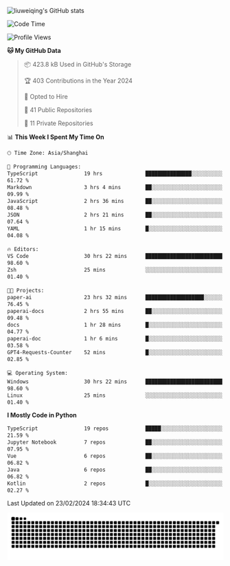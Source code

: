 ![liuweiqing's GitHub stats](https://github-readme-stats.vercel.app/api?username=14790897&show_icons=true&locale=cn&include_all_commits=true&count_private=true)

<!--START_SECTION:waka-->
![Code Time](http://img.shields.io/badge/Code%20Time-795%20hrs%2026%20mins-blue)

![Profile Views](http://img.shields.io/badge/Profile%20Views-2-blue)

**🐱 My GitHub Data** 

> 📦 423.8 kB Used in GitHub's Storage 
 > 
> 🏆 403 Contributions in the Year 2024
 > 
> 💼 Opted to Hire
 > 
> 📜 41 Public Repositories 
 > 
> 🔑 11 Private Repositories 
 > 
📊 **This Week I Spent My Time On** 

```text
🕑︎ Time Zone: Asia/Shanghai

💬 Programming Languages: 
TypeScript               19 hrs              ███████████████░░░░░░░░░░   61.72 % 
Markdown                 3 hrs 4 mins        ██░░░░░░░░░░░░░░░░░░░░░░░   09.99 % 
JavaScript               2 hrs 36 mins       ██░░░░░░░░░░░░░░░░░░░░░░░   08.48 % 
JSON                     2 hrs 21 mins       ██░░░░░░░░░░░░░░░░░░░░░░░   07.64 % 
YAML                     1 hr 15 mins        █░░░░░░░░░░░░░░░░░░░░░░░░   04.08 % 

🔥 Editors: 
VS Code                  30 hrs 22 mins      █████████████████████████   98.60 % 
Zsh                      25 mins             ░░░░░░░░░░░░░░░░░░░░░░░░░   01.40 % 

🐱‍💻 Projects: 
paper-ai                 23 hrs 32 mins      ███████████████████░░░░░░   76.45 % 
paperai-docs             2 hrs 55 mins       ██░░░░░░░░░░░░░░░░░░░░░░░   09.48 % 
docs                     1 hr 28 mins        █░░░░░░░░░░░░░░░░░░░░░░░░   04.77 % 
paperai-doc              1 hr 6 mins         █░░░░░░░░░░░░░░░░░░░░░░░░   03.58 % 
GPT4-Requests-Counter    52 mins             █░░░░░░░░░░░░░░░░░░░░░░░░   02.85 % 

💻 Operating System: 
Windows                  30 hrs 22 mins      █████████████████████████   98.60 % 
Linux                    25 mins             ░░░░░░░░░░░░░░░░░░░░░░░░░   01.40 % 
```

**I Mostly Code in Python** 

```text
TypeScript               19 repos            █████░░░░░░░░░░░░░░░░░░░░   21.59 % 
Jupyter Notebook         7 repos             ██░░░░░░░░░░░░░░░░░░░░░░░   07.95 % 
Vue                      6 repos             ██░░░░░░░░░░░░░░░░░░░░░░░   06.82 % 
Java                     6 repos             ██░░░░░░░░░░░░░░░░░░░░░░░   06.82 % 
Kotlin                   2 repos             █░░░░░░░░░░░░░░░░░░░░░░░░   02.27 % 
```




 Last Updated on 23/02/2024 18:34:43 UTC
<!--END_SECTION:waka-->

<picture>
  <source media="(prefers-color-scheme: dark)" srcset="https://raw.githubusercontent.com/14790897/14790897/output/github-contribution-grid-snake-dark.svg" />
  <source media="(prefers-color-scheme: light)" srcset="https://raw.githubusercontent.com/14790897/14790897/output/github-contribution-grid-snake.svg" />
  <img alt="github-snake" src="https://raw.githubusercontent.com/14790897/14790897/output/github-contribution-grid-snake.svg" />
</picture>

